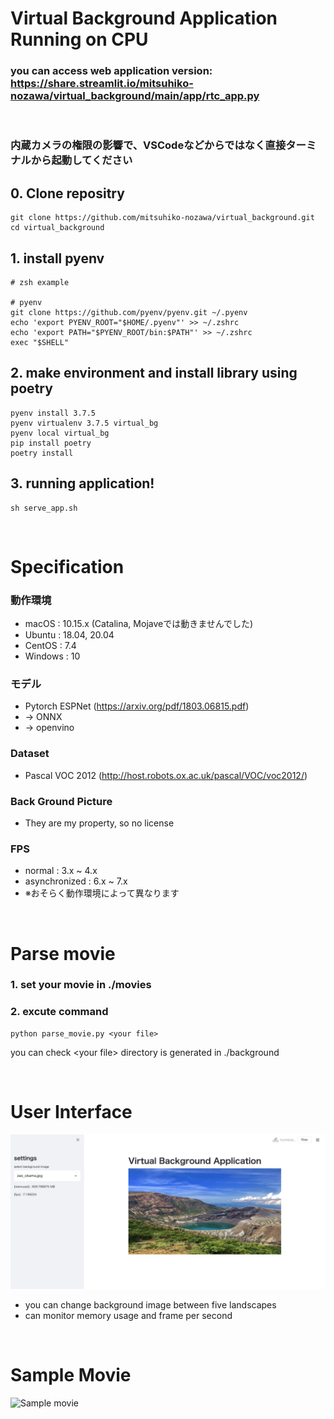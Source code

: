 # Virtual Background Application Running on CPU

### you can access web application version: https://share.streamlit.io/mitsuhiko-nozawa/virtual_background/main/app/rtc_app.py
</br>

### 内蔵カメラの権限の影響で、VSCodeなどからではなく直接ターミナルから起動してください

## 0. Clone repositry
```
git clone https://github.com/mitsuhiko-nozawa/virtual_background.git
cd virtual_background
```

## 1. install pyenv
```
# zsh example

# pyenv
git clone https://github.com/pyenv/pyenv.git ~/.pyenv
echo 'export PYENV_ROOT="$HOME/.pyenv"' >> ~/.zshrc
echo 'export PATH="$PYENV_ROOT/bin:$PATH"' >> ~/.zshrc
exec "$SHELL"
```

## 2. make environment and install library using poetry
```
pyenv install 3.7.5
pyenv virtualenv 3.7.5 virtual_bg
pyenv local virtual_bg
pip install poetry
poetry install 
```

## 3. running application!
```
sh serve_app.sh
```
</br>

# Specification 
### 動作環境
- macOS : 10.15.x (Catalina, Mojaveでは動きませんでした)
- Ubuntu : 18.04, 20.04
- CentOS : 7.4
- Windows : 10

### モデル
- Pytorch ESPNet (https://arxiv.org/pdf/1803.06815.pdf)
- -> ONNX
- -> openvino

### Dataset
- Pascal VOC 2012 (http://host.robots.ox.ac.uk/pascal/VOC/voc2012/) 

### Back Ground Picture
- They are my property, so no license

### FPS
- normal : 3.x ~ 4.x
- asynchronized : 6.x ~ 7.x
- ※おそらく動作環境によって異なります

</br>

# Parse movie
### 1. set your movie in ./movies
### 2. excute command
```
python parse_movie.py <your file>
```
you can check \<your file\> directory is generated in ./background


</br>

# User Interface
![Sample UI](docs/ui.png)
- you can change background image between five landscapes
- can monitor memory usage and frame per second

</br>

# Sample Movie

![Sample movie](docs/movie.gif)